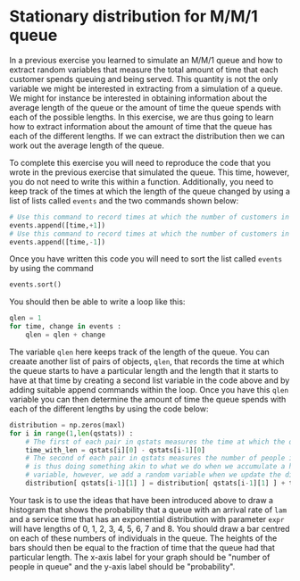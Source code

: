 # Stationary distribution for M/M/1 queue

In a previous exercise you learned to simulate an M/M/1 queue and how to extract random variables that measure the total amount of time that each customer spends queuing and being served.  This quantity is not the only variable we might be interested in extracting from a simulation of a queue.  We might for instance be interested in obtaining information about the average length of the queue or the amount of time the queue spends with each of the possible lengths.  In this exercise, we are thus going to learn how to extract information about the amount of time that the queue has each of the different lengths.  If we can extract the distribution then we can work out the average length of the queue.

To complete this exercise you will need to reproduce the code that you wrote in the previous exercise that simulated the queue.  This time, however, you do not need to write this within a function.  Additionally, you need to keep track of the times at which the length of the queue changed by using a list of lists called `events` and the two commands shown below:

```python
# Use this command to record times at which the number of customers in the queuing system increased by one
events.append([time,+1])
# Use this command to record times at which the number of customers in the queuing system decreased by one
events.append([time,-1])
```

Once you have written this code you will need to sort the list called `events` by using the command

```python
events.sort()
```

You should then be able to write a loop like this:

```python
qlen = 1 
for time, change in events : 
    qlen = qlen + change
```

The variable `qlen` here keeps track of the length of the queue.  You can creaate another list of pairs of objects, `qlen`, that records the time at which the queue starts to have a particular length and the length that it starts to have at that time by creating a second list variable in the code above and by adding suitable append commands within the loop.  Once you have this `qlen` variable you can then determine the amount of time the queue spends with each of the different lengths by using the code below:

```python
distribution = np.zeros(maxl) 
for i in range(1,len(qstats)) : 
    # The first of each pair in qstats measures the time at which the queue changes length
    time_with_len = qstats[i][0] - qstats[i-1][0]
    # The second of each pair in qstats measures the number of people in the queue.  This comamnd
    # is thus doing something akin to what we do when we accumulate a histogram.  As time is a random
    # variable, however, we add a random variable when we update the distribution.
    distribution[ qstats[i-1][1] ] = distribution[ qstats[i-1][1] ] + time_with_len
```

Your task is to use the ideas that have been introduced above to draw a histogram that shows the probability that a queue with an arrival rate of `lam` and a service time that has an exponential distribution with parameter `expr` will have lengths of 0, 1, 2, 3, 4, 5, 6, 7 and 8.  You should draw a bar centred on each of these numbers of individuals in the queue.  The heights of the bars should then be equal to the fraction of time that the queue had that particular length.  The x-axis label for your graph should be "number of people in queue" and the y-axis label should be "probability".
